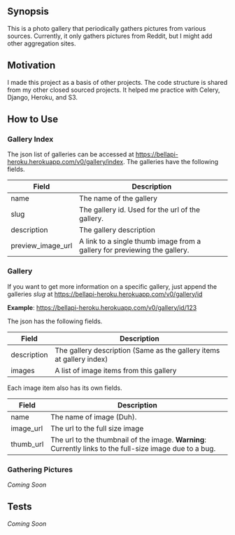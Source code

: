 ## Synopsis

This is a photo gallery that periodically gathers pictures from various sources. 
Currently, it only gathers pictures from Reddit, but I might add other aggregation sites.

## Motivation

I made this project as a basis of other projects. The code structure is shared from my other closed sourced projects. 
It helped me practice with Celery, Django, Heroku, and S3.

## How to Use

### Gallery Index

The json list of galleries can be accessed at https://bellapi-heroku.herokuapp.com/v0/gallery/index. 
The galleries have the following fields.

Field             | Description
------------------|-------------
name              | The name of the gallery
slug              | The gallery id. Used for the url of the gallery. 
description       | The gallery description
preview_image_url | A link to a single thumb image from a gallery for previewing the gallery.

### Gallery

If you want to get more information on a specific gallery,
just append the galleries *slug* at https://bellapi-heroku.herokuapp.com/v0/gallery/id

**Example**: https://bellapi-heroku.herokuapp.com/v0/gallery/id/123

The json has the following fields.

Field       | Description
------------|-------------
description | The gallery description (Same as the gallery items at gallery index) 
images      | A list of image items from this gallery

Each image item also has its own fields.

Field     | Description
----------|-------------
name      | The name of image (Duh).
image_url | The url to the full size image
thumb_url | The url to the thumbnail of the image. **Warning**: Currently links to the full-size image due to a bug.

### Gathering Pictures

*Coming Soon*

## Tests

*Coming Soon*
